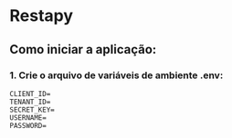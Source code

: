 # Restapy

## Como iniciar a aplicação:

### 1. Crie o arquivo de variáveis de ambiente .env:
```
CLIENT_ID=
TENANT_ID=
SECRET_KEY=
USERNAME=
PASSWORD=
```
